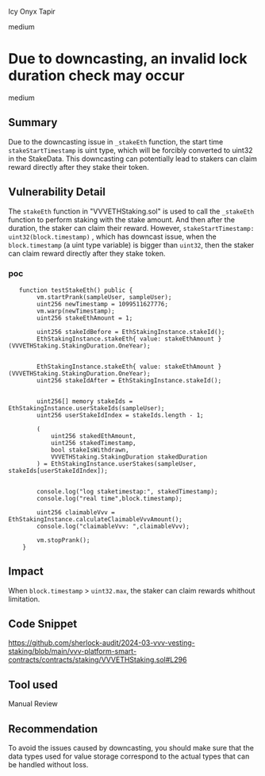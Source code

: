 Icy Onyx Tapir

medium

# Due to downcasting, an invalid lock duration check may occur

medium
## Summary

Due to the downcasting issue in `_stakeEth` function, the start time `stakeStartTimestamp` is uint type, which will be forcibly converted to uint32 in the StakeData. This downcasting can potentially lead to stakers can claim reward directly after they stake their token.


## Vulnerability Detail

The `stakeEth` function in "VVVETHStaking.sol" is used to call the `_stakeEth` function to perform staking with the stake amount. And then after the duration, the staker can claim their reward. However, `stakeStartTimestamp: uint32(block.timestamp)` , which has downcast issue, when the  `block.timestamp` (a uint type variable) is bigger than `uint32`, then the staker can claim reward directly after they stake token.


### poc
```solidity
   function testStakeEth() public {
        vm.startPrank(sampleUser, sampleUser);
        uint256 newTimestamp = 1099511627776; 
        vm.warp(newTimestamp); 
        uint256 stakeEthAmount = 1;

        uint256 stakeIdBefore = EthStakingInstance.stakeId();
        EthStakingInstance.stakeEth{ value: stakeEthAmount }(VVVETHStaking.StakingDuration.OneYear);


        EthStakingInstance.stakeEth{ value: stakeEthAmount }(VVVETHStaking.StakingDuration.OneYear);
        uint256 stakeIdAfter = EthStakingInstance.stakeId();


        uint256[] memory stakeIds = EthStakingInstance.userStakeIds(sampleUser);
        uint256 userStakeIdIndex = stakeIds.length - 1;

        (
            uint256 stakedEthAmount,
            uint256 stakedTimestamp,
            bool stakeIsWithdrawn,
            VVVETHStaking.StakingDuration stakedDuration
        ) = EthStakingInstance.userStakes(sampleUser, stakeIds[userStakeIdIndex]);


        console.log("log staketimestap:", stakedTimestamp);
        console.log("real time",block.timestamp);

        uint256 claimableVvv = EthStakingInstance.calculateClaimableVvvAmount();
        console.log("claimableVvv: ",claimableVvv);

        vm.stopPrank();
    }
```

## Impact

When `block.timestamp` > `uint32.max`, the staker can claim rewards whithout limitation.

## Code Snippet

https://github.com/sherlock-audit/2024-03-vvv-vesting-staking/blob/main/vvv-platform-smart-contracts/contracts/staking/VVVETHStaking.sol#L296


## Tool used

Manual Review

## Recommendation

To avoid the issues caused by downcasting, you should make sure that the data types used for value storage correspond to the actual types that can be handled without loss.
